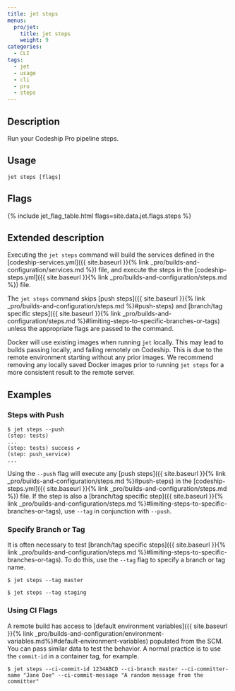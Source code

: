 ```yaml
---
title: jet steps
menus:
  pro/jet:
    title: jet steps
    weight: 9
categories:
  - CLI
tags:
  - jet
  - usage
  - cli
  - pro
  - steps
---
```


## Description
Run your Codeship Pro pipeline steps.

## Usage

```
jet steps [flags]
```

## Flags
{% include jet_flag_table.html flags=site.data.jet.flags.steps %}

## Extended description
Executing the `jet steps` command will build the services defined in the [codeship-services.yml]({{ site.baseurl }}{% link _pro/builds-and-configuration/services.md %}) file, and execute the steps in the [codeship-steps.yml]({{ site.baseurl }}{% link _pro/builds-and-configuration/steps.md %}) file.

The `jet steps` command skips [push steps]({{ site.baseurl }}{% link _pro/builds-and-configuration/steps.md %}#push-steps) and [branch/tag specific steps]({{ site.baseurl }}{% link _pro/builds-and-configuration/steps.md %}#limiting-steps-to-specific-branches-or-tags) unless the appropriate flags are passed to the command.

Docker will use existing images when running `jet` locally. This may lead to builds passing locally, and failing remotely on Codeship. This is due to the remote environment starting without any prior images. We recommend removing any locally saved Docker images prior to running `jet steps` for a more consistent result to the remote server.


## Examples

### Steps with Push

```shell
$ jet steps --push
(step: tests)
...
(step: tests) success ✔
(step: push_service)
...
```

Using the `--push` flag will execute any [push steps]({{ site.baseurl }}{% link _pro/builds-and-configuration/steps.md %}#push-steps) in the [codeship-steps.yml]({{ site.baseurl }}{% link _pro/builds-and-configuration/steps.md %}) file. If the step is also a [branch/tag specific step]({{ site.baseurl }}{% link _pro/builds-and-configuration/steps.md %}#limiting-steps-to-specific-branches-or-tags), use `--tag` in conjunction with `--push`.


### Specify Branch or Tag
It is often necessary to test [branch/tag specific steps]({{ site.baseurl }}{% link _pro/builds-and-configuration/steps.md %}#limiting-steps-to-specific-branches-or-tags).  To do this, use the `--tag` flag to specify a branch or tag name.

```shell
$ jet steps --tag master

$ jet steps --tag staging
```

### Using CI Flags

A remote build has access to [default environment variables]({{ site.baseurl }}{% link _pro/builds-and-configuration/environment-variables.md%}#default-environment-variables) populated from the SCM. You can pass similar data to test the behavior. A normal practice is to use the `commit-id` in a container tag, for example.

```shell
$ jet steps --ci-commit-id 1234ABCD --ci-branch master --ci-committer-name "Jane Doe" --ci-commit-message "A random message from the committer"
```
